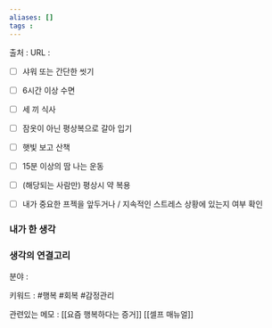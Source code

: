 ```yaml
---
aliases: []
tags :
---
```

출처 : 
URL : 

-   [ ] 샤워 또는 간단한 씻기
-   [ ] 6시간 이상 수면
-   [ ] 세 끼 식사
-   [ ] 잠옷이 아닌 평상복으로 갈아 입기
-   [ ] 햇빛 보고 산책
-   [ ] 15분 이상의 땀 나는 운동
-   [ ] (해당되는 사람만) 평상시 약 복용
-   [ ] 내가 중요한 프젝을 앞두거나 / 지속적인 스트레스 상황에 있는지 여부 확인


### 내가 한 생각

### 생각의 연결고리
분야 : 

키워드 : #행복 #회복 #감정관리

관련있는 메모 : 
[[요즘 행복하다는 증거]]
[[셀프 매뉴얼]]